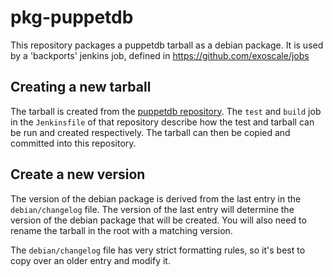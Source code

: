 # pkg-puppetdb
This repository packages a puppetdb tarball as a debian package. It is used by a 'backports' jenkins job, defined in https://github.com/exoscale/jobs

## Creating a new tarball
The tarball is created from the [puppetdb repository](https://github.com/exoscale/puppetdb/tree/2.3.x). The `test` and `build` job in the `Jenkinsfile` of that repository describe how the test and tarball can be run and created respectively.
The tarball can then be copied and committed into this repository.

## Create a new version
The version of the debian package is derived from the last entry in the `debian/changelog` file. The version of the last entry will determine the version of the debian package that will be created. You will also need to rename the tarball in the root with a matching version.

The `debian/changelog` file has very strict formatting rules, so it's best to copy over an older entry and modify it.
